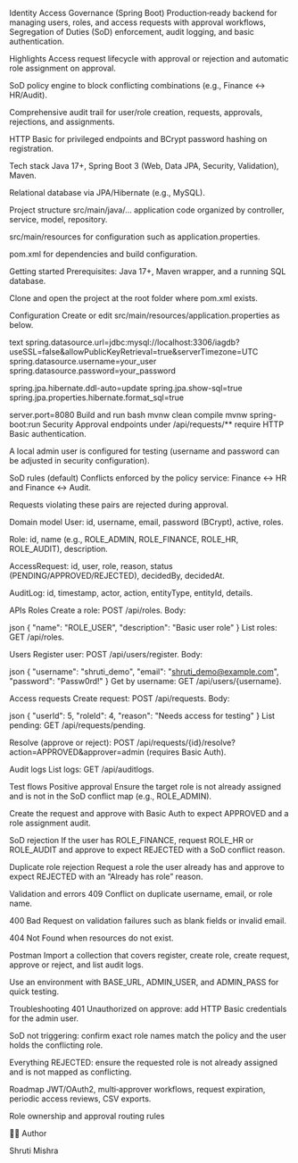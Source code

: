 Identity Access Governance (Spring Boot)​
Production‑ready backend for managing users, roles, and access requests with approval workflows, Segregation of Duties (SoD) enforcement, audit logging, and basic authentication.​

Highlights​
Access request lifecycle with approval or rejection and automatic role assignment on approval.​

SoD policy engine to block conflicting combinations (e.g., Finance ↔ HR/Audit).​

Comprehensive audit trail for user/role creation, requests, approvals, rejections, and assignments.​

HTTP Basic for privileged endpoints and BCrypt password hashing on registration.​

Tech stack​
Java 17+, Spring Boot 3 (Web, Data JPA, Security, Validation), Maven.​

Relational database via JPA/Hibernate (e.g., MySQL).​

Project structure​
src/main/java/... application code organized by controller, service, model, repository.​

src/main/resources for configuration such as application.properties.​

pom.xml for dependencies and build configuration.​

Getting started​
Prerequisites: Java 17+, Maven wrapper, and a running SQL database.​

Clone and open the project at the root folder where pom.xml exists.​

Configuration​
Create or edit src/main/resources/application.properties as below.​

text
spring.datasource.url=jdbc:mysql://localhost:3306/iagdb?useSSL=false&allowPublicKeyRetrieval=true&serverTimezone=UTC
spring.datasource.username=your_user
spring.datasource.password=your_password

spring.jpa.hibernate.ddl-auto=update
spring.jpa.show-sql=true
spring.jpa.properties.hibernate.format_sql=true

server.port=8080
Build and run​
bash
mvnw clean compile
mvnw spring-boot:run
Security​
Approval endpoints under /api/requests/** require HTTP Basic authentication.​

A local admin user is configured for testing (username and password can be adjusted in security configuration).​

SoD rules (default)​
Conflicts enforced by the policy service: Finance ↔ HR and Finance ↔ Audit.​

Requests violating these pairs are rejected during approval.​

Domain model​
User: id, username, email, password (BCrypt), active, roles.​

Role: id, name (e.g., ROLE_ADMIN, ROLE_FINANCE, ROLE_HR, ROLE_AUDIT), description.​

AccessRequest: id, user, role, reason, status (PENDING/APPROVED/REJECTED), decidedBy, decidedAt.​

AuditLog: id, timestamp, actor, action, entityType, entityId, details.​

APIs​
Roles​
Create a role: POST /api/roles.​
Body:

json
{ "name": "ROLE_USER", "description": "Basic user role" }
List roles: GET /api/roles.​

Users​
Register user: POST /api/users/register.​
Body:

json
{
  "username": "shruti_demo",
  "email": "shruti_demo@example.com",
  "password": "Passw0rd!"
}
Get by username: GET /api/users/{username}.​

Access requests​
Create request: POST /api/requests.​
Body:

json
{
  "userId": 5,
  "roleId": 4,
  "reason": "Needs access for testing"
}
List pending: GET /api/requests/pending.​

Resolve (approve or reject): POST /api/requests/{id}/resolve?action=APPROVED&approver=admin (requires Basic Auth).​

Audit logs​
List logs: GET /api/auditlogs.​

Test flows​
Positive approval​
Ensure the target role is not already assigned and is not in the SoD conflict map (e.g., ROLE_ADMIN).​

Create the request and approve with Basic Auth to expect APPROVED and a role assignment audit.​

SoD rejection​
If the user has ROLE_FINANCE, request ROLE_HR or ROLE_AUDIT and approve to expect REJECTED with a SoD conflict reason.​

Duplicate role rejection​
Request a role the user already has and approve to expect REJECTED with an “Already has role” reason.​

Validation and errors​
409 Conflict on duplicate username, email, or role name.​

400 Bad Request on validation failures such as blank fields or invalid email.​

404 Not Found when resources do not exist.​

Postman​
Import a collection that covers register, create role, create request, approve or reject, and list audit logs.​

Use an environment with BASE_URL, ADMIN_USER, and ADMIN_PASS for quick testing.​

Troubleshooting​
401 Unauthorized on approve: add HTTP Basic credentials for the admin user.​

SoD not triggering: confirm exact role names match the policy and the user holds the conflicting role.​

Everything REJECTED: ensure the requested role is not already assigned and is not mapped as conflicting.​

Roadmap​
JWT/OAuth2, multi‑approver workflows, request expiration, periodic access reviews, CSV exports.​

Role ownership and approval routing rules

👩‍💻 Author

Shruti Mishra
